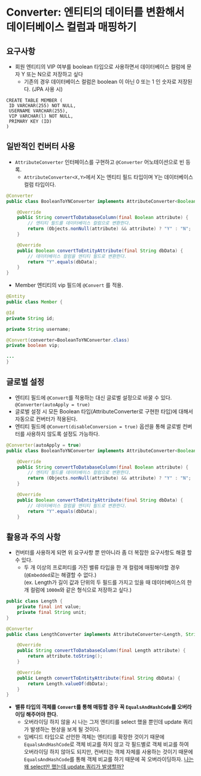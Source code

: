 # Converter: 엔티티의 데이터를 변환해서 데이터베이스 컬럼과 매핑하기

## 요구사항
- 회원 엔티티의 VIP 여부를 boolean 타입으로 사용하면서 데이터베이스 컬럼에 문자 Y 또는 N으로 저장하고 싶다
    - 기존의 경우 데이터베이스 컬럼은 boolean 이 아닌 0 또는 1 인 숫자로 저장된다. (JPA 사용 시)
```text
CREATE TABLE MEMBER (
 ID VARCHAR(255) NOT NULL, 
 USERNAME VARCHAR(255), 
 VIP VARCHAR(l) NOT NULL, 
 PRIMARY KEY (ID)
)
```

## 일반적인 컨버터 사용
-  `AttributeConverter` 인터페이스를 구현하고 `@Converter` 어노테이션으로 빈 등록.
    - `AttributeConverter<X,Y>`에서 X는 엔티티 필드 타입이며 Y는 데이터베이스 컬럼 타입이다.
```java
@Converter
public class BooleanToYNConverter implements AttributeConverter<Boolean, String> {

    @Override
    public String convertToDatabaseColumn(final Boolean attribute) {
        // 엔티티 필드를 데이터베이스 컬럼으로 변환한다.
        return (Objects.nonNull(attribute) && attribute) ? "Y" : "N";
    }

    @Override
    public Boolean convertToEntityAttribute(final String dbData) {
        // 데이터베이스 컬럼을 엔티티 필드로 변환한다.
        return "Y".equals(dbData);
    }
}
```
- Member 엔티티의 vip 필드에 `@Convert` 를 적용.
````java
@Entity
public class Member {

@Id
private String id; 

private String username;

@Convert(converter=BooleanToYNConverter.class) 
private boolean vip;

...
}
````

## 글로벌 설정
- 엔티티 필드에 `@Convert`를 적용하는 대신 글로벌 설정으로 바꿀 수 있다.  
`@Converter(autoApply = true)`
- 글로벌 설정 시 모든 Boolean 타입(AttributeConverter로 구현한 타입)에 대해서 자동으로 컨버터가 적용된다.
- 엔티티 필드에 `@Convert(disableConversion = true)` 옵션을 통해 글로벌 컨버터를 사용하지 않도록 설정도 가능하다.  
```java
@Converter(autoApply = true)
public class BooleanToYNConverter implements AttributeConverter<Boolean, String> {

    @Override
    public String convertToDatabaseColumn(final Boolean attribute) {
        // 엔티티 필드를 데이터베이스 컬럼으로 변환한다.
        return (Objects.nonNull(attribute) && attribute) ? "Y" : "N";
    }

    @Override
    public Boolean convertToEntityAttribute(final String dbData) {
        // 데이터베이스 컬럼을 엔티티 필드로 변환한다.
        return "Y".equals(dbData);
    }

```

## 활용과 주의 사항
- 컨버터를 사용하게 되면 위 요구사항 뿐 만아니라 좀 더 복잡한 요구사항도 해결 할 수 있다. 
    - 두 개 이상의 프로퍼티를 가진 밸류 타입을 한 개 컬럼에 매핑해야할 경우 (`@Embedded`로는 해결할 수 없다.)  
    (ex. Length가 길이 값과 단위의 두 필드를 가지고 있을 때 데이터베이스의 한개 컬럼에 `1000m`와 같은 형식으로 저장하고 싶다.)
```java
public class Length {
    private final int value;
    private final String unit;
}

@Converter
public class LengthConverter implements AttributeConverter<Length, String> {

    @Override
    public String convertToDatabaseColumn(final Length attribute) {
        return attribute.toString();
    }

    @Override
    public Length convertToEntityAttribute(final String dbData) {
        return Length.valueOf(dbData);
    }
}
```


- **밸류 타입의 객체를 `Convert`를 통해 매핑할 경우 꼭 `EqualsAndHashCode`를 오버라이딩 해주어야 한다.**
  - 오버라이딩 하지 않을 시 나는 그저 엔티티를 select 했을 뿐인데 update 쿼리가 발생하는 현상을 보게 될 것이다.
  - 임베디드 타입으로 선언한 객체는 엔티티를 확장한 것이기 때문에 `EqualsAndHashCode`로 객체 비교를 하지 않고 각 필드별로 객체 비교를 하여
    오버라이딩 하지 않아도 되지만, 컨버터는 객체 자체를 사용하는 것이기 때문에 `EqualsAndHashCode`를 통해 객체 비교를 하기 때문에 꼭 오버라이딩하자.
    [나는 왜 select만 했는데 update 쿼리가 발생할까?](https://jojoldu.tistory.com/536)
